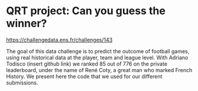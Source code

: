 # QRT project: Can you guess the winner? 

https://challengedata.ens.fr/challenges/143 

The goal of this data challenge is to predict the outcome of football games, using real historical data at the player, team and league level. With Adriano Todisco (insert github link) we ranked 85 out of 776 on the private leaderboard, under the name of René Coty, a great man who marked French History. We present here the code that we used for our different submissions.
